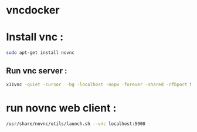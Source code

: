 # vncdocker

# Install vnc  : 
```bash
sudo apt-get install novnc
```
## Run vnc server : 
```bash
x11vnc -quiet -cursor  -bg -localhost -nopw -forever -shared -rfbport 5900 --multiptr 
```
# run novnc web client  : 
```bash
/usr/share/novnc/utils/launch.sh --vnc localhost:5900
```
